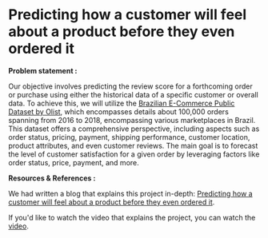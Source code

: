 # Predicting how a customer will feel about a product before they even ordered it

**Problem statement :**

Our objective involves predicting the review score for a forthcoming order or purchase using either the historical data of a specific customer or overall data. To achieve this, we will utilize the [Brazilian E-Commerce Public Dataset by Olist](https://www.kaggle.com/datasets/olistbr/brazilian-ecommerce), which encompasses details about 100,000 orders spanning from 2016 to 2018, encompassing various marketplaces in Brazil. This dataset offers a comprehensive perspective, including aspects such as order status, pricing, payment, shipping performance, customer location, product attributes, and even customer reviews. The main goal is to forecast the level of customer satisfaction for a given order by leveraging factors like order status, price, payment, and more.

**Resources & References :**

We had written a blog that explains this project in-depth: [Predicting how a customer will feel about a product before they even ordered it](https://blog.zenml.io/customer_satisfaction/).

If you'd like to watch the video that explains the project, you can watch the [video](https://youtu.be/L3_pFTlF9EQ).